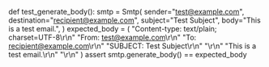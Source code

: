def test_generate_body():
    smtp = Smtp(
        sender="test@example.com",
        destination="recipient@example.com",
        subject="Test Subject",
        body="This is a test email.",
    )
    expected_body = (
        "Content-type: text/plain; charset=UTF-8\r\n"
        "From: test@example.com\r\n"
        "To: recipient@example.com\r\n"
        "SUBJECT: Test Subject\r\n"
        "\r\n"
        "This is a test email.\r\n"
        "\r\n"
    )
    assert smtp.generate_body() == expected_body
